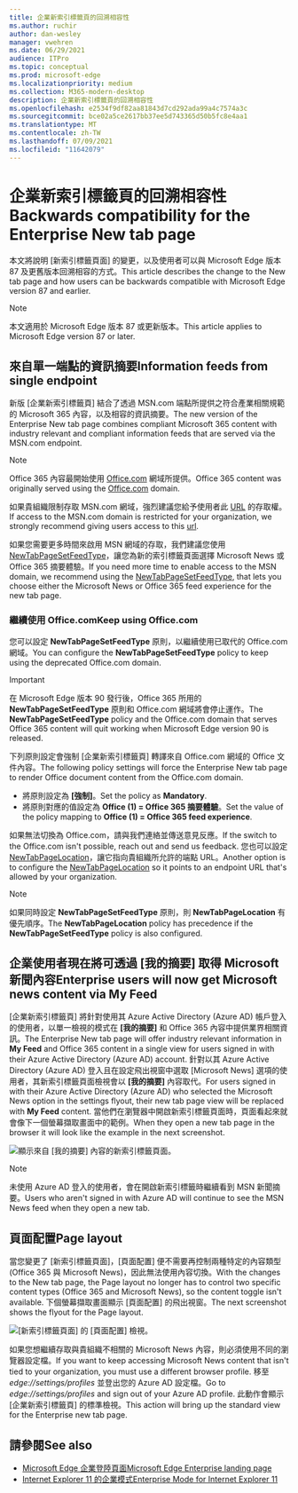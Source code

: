 ```yaml
---
title: 企業新索引標籤頁的回溯相容性
ms.author: ruchir
author: dan-wesley
manager: vwehren
ms.date: 06/29/2021
audience: ITPro
ms.topic: conceptual
ms.prod: microsoft-edge
ms.localizationpriority: medium
ms.collection: M365-modern-desktop
description: 企業新索引標籤頁的回溯相容性
ms.openlocfilehash: e2534f9df82aa81843d7cd292ada99a4c7574a3c
ms.sourcegitcommit: bce02a5ce2617bb37ee5d743365d50b5fc8e4aa1
ms.translationtype: MT
ms.contentlocale: zh-TW
ms.lasthandoff: 07/09/2021
ms.locfileid: "11642079"
---
```

# <a name="backwards-compatibility-for-the-enterprise-new-tab-page"></a><span data-ttu-id="fb093-103">企業新索引標籤頁的回溯相容性</span><span class="sxs-lookup"><span data-stu-id="fb093-103">Backwards compatibility for the Enterprise New tab page</span></span>

<span data-ttu-id="fb093-104">本文將說明 [新索引標籤頁面] 的變更，以及使用者可以與 Microsoft Edge 版本 87 及更舊版本回溯相容的方式。</span><span class="sxs-lookup"><span data-stu-id="fb093-104">This article describes the change to the New tab page and how users can be backwards compatible with Microsoft Edge version 87 and earlier.</span></span>

> [!NOTE]
> <span data-ttu-id="fb093-105">本文適用於 Microsoft Edge 版本 87 或更新版本。</span><span class="sxs-lookup"><span data-stu-id="fb093-105">This article applies to Microsoft Edge version 87 or later.</span></span>

## <a name="information-feeds-from-single-endpoint"></a><span data-ttu-id="fb093-106">來自單一端點的資訊摘要</span><span class="sxs-lookup"><span data-stu-id="fb093-106">Information feeds from single endpoint</span></span>

<span data-ttu-id="fb093-107">新版 [企業新索引標籤頁] 結合了透過 MSN.com 端點所提供之符合產業相關規範的 Microsoft 365 內容，以及相容的資訊摘要。</span><span class="sxs-lookup"><span data-stu-id="fb093-107">The new version of the Enterprise New tab page combines compliant Microsoft 365 content with industry relevant and compliant information feeds that are served via the MSN.com endpoint.</span></span>

> [!NOTE]
> <span data-ttu-id="fb093-108">Office 365 內容最開始使用 [Office.com](https://www.office.com) 網域所提供。</span><span class="sxs-lookup"><span data-stu-id="fb093-108">Office 365 content was originally served using the [Office.com](https://www.office.com) domain.</span></span>

<span data-ttu-id="fb093-109">如果貴組織限制存取 MSN.com 網域，強烈建議您給予使用者此 [URL](https://ntp.msn.com) 的存取權。</span><span class="sxs-lookup"><span data-stu-id="fb093-109">If access to the MSN.com domain is restricted for your organization, we strongly recommend giving users access to this [url](https://ntp.msn.com).</span></span>

<span data-ttu-id="fb093-110">如果您需要更多時間來啟用 MSN 網域的存取，我們建議您使用 [NewTabPageSetFeedType](./microsoft-edge-policies.md#newtabpagesetfeedtype)，讓您為新的索引標籤頁面選擇 Microsoft News 或 Office 365 摘要體驗。</span><span class="sxs-lookup"><span data-stu-id="fb093-110">If you need more time to enable access to the MSN domain, we recommend using the [NewTabPageSetFeedType](./microsoft-edge-policies.md#newtabpagesetfeedtype), that lets you choose either the Microsoft News or Office 365 feed experience for the new tab page.</span></span>

### <a name="keep-using-officecom"></a><span data-ttu-id="fb093-111">繼續使用 Office.com</span><span class="sxs-lookup"><span data-stu-id="fb093-111">Keep using Office.com</span></span>

 <span data-ttu-id="fb093-112">您可以設定 **NewTabPageSetFeedType** 原則，以繼續使用已取代的 Office.com 網域。</span><span class="sxs-lookup"><span data-stu-id="fb093-112">You can configure the **NewTabPageSetFeedType** policy to keep using the deprecated Office.com domain.</span></span>

> [!IMPORTANT]
> <span data-ttu-id="fb093-113">在 Microsoft Edge 版本 90 發行後，Office 365 所用的 **NewTabPageSetFeedType** 原則和 Office.com 網域將會停止運作。</span><span class="sxs-lookup"><span data-stu-id="fb093-113">The **NewTabPageSetFeedType** policy and the Office.com domain that serves Office 365 content will quit working when Microsoft Edge version 90 is released.</span></span>

<span data-ttu-id="fb093-114">下列原則設定會強制 [企業新索引標籤頁] 轉譯來自 Office.com 網域的 Office 文件內容。</span><span class="sxs-lookup"><span data-stu-id="fb093-114">The following policy settings will force the Enterprise New tab page to render Office document content from the Office.com domain.</span></span>

- <span data-ttu-id="fb093-115">將原則設定為 **[強制]**。</span><span class="sxs-lookup"><span data-stu-id="fb093-115">Set the policy as **Mandatory**.</span></span>
- <span data-ttu-id="fb093-116">將原則對應的值設定為 **Office (1) = Office 365 摘要體驗**。</span><span class="sxs-lookup"><span data-stu-id="fb093-116">Set the value of the policy mapping to **Office (1) = Office 365 feed experience**.</span></span>

<span data-ttu-id="fb093-117">如果無法切換為 Office.com，請與我們連絡並傳送意見反應。</span><span class="sxs-lookup"><span data-stu-id="fb093-117">If the switch to the Office.com isn't possible, reach out and send us feedback.</span></span> <span data-ttu-id="fb093-118">您也可以設定 [NewTabPageLocation](./microsoft-edge-policies.md#newtabpagelocation)，讓它指向貴組織所允許的端點 URL。</span><span class="sxs-lookup"><span data-stu-id="fb093-118">Another option is to configure the [NewTabPageLocation](./microsoft-edge-policies.md#newtabpagelocation) so it points to an endpoint URL that's allowed by your organization.</span></span>

> [!NOTE]
> <span data-ttu-id="fb093-119">如果同時設定 **NewTabPageSetFeedType** 原則，則 **NewTabPageLocation** 有優先順序。</span><span class="sxs-lookup"><span data-stu-id="fb093-119">The **NewTabPageLocation** policy has precedence if the **NewTabPageSetFeedType** policy is also configured.</span></span>

## <a name="enterprise-users-will-now-get-microsoft-news-content-via-my-feed"></a><span data-ttu-id="fb093-120">企業使用者現在將可透過 [我的摘要] 取得 Microsoft 新聞內容</span><span class="sxs-lookup"><span data-stu-id="fb093-120">Enterprise users will now get Microsoft news content via My Feed</span></span>

<span data-ttu-id="fb093-121">[企業新索引標籤頁] 將針對使用其 Azure Active Directory (Azure AD) 帳戶登入的使用者，以單一檢視的模式在 **[我的摘要]** 和 Office 365 內容中提供業界相關資訊。</span><span class="sxs-lookup"><span data-stu-id="fb093-121">The Enterprise New tab page will offer industry relevant information in **My Feed** and Office 365 content in a single view for users signed in with their Azure Active Directory (Azure AD) account.</span></span> <span data-ttu-id="fb093-122">針對以其 Azure Active Directory (Azure AD) 登入且在設定飛出視窗中選取 [Microsoft News] 選項的使用者，其新索引標籤頁面檢視會以 **[我的摘要]** 內容取代。</span><span class="sxs-lookup"><span data-stu-id="fb093-122">For users signed in with their Azure Active Directory (Azure AD) who selected the Microsoft News option in the settings flyout, their new tab page view will be replaced with **My Feed** content.</span></span> <span data-ttu-id="fb093-123">當他們在瀏覽器中開啟新索引標籤頁面時，頁面看起來就會像下一個螢幕擷取畫面中的範例。</span><span class="sxs-lookup"><span data-stu-id="fb093-123">When they open a new tab page in the browser it will look like the example in the next screenshot.</span></span>

![顯示來自 [我的摘要] 內容的新索引標籤頁面。](media/microsoft-edge-ntp-backward-compatibility/microsoft-edge-ntp-myfeed-view.png)

> [!NOTE]
> <span data-ttu-id="fb093-125">未使用 Azure AD 登入的使用者，會在開啟新索引標籤時繼續看到 MSN 新聞摘要。</span><span class="sxs-lookup"><span data-stu-id="fb093-125">Users who aren't signed in with Azure AD will continue to see the MSN News feed when they open a new tab.</span></span>

## <a name="page-layout"></a><span data-ttu-id="fb093-126">頁面配置</span><span class="sxs-lookup"><span data-stu-id="fb093-126">Page layout</span></span>

<span data-ttu-id="fb093-127">當您變更了 [新索引標籤頁面]，[頁面配置] 便不需要再控制兩種特定的內容類型 (Office 365 與 Microsoft News)，因此無法使用內容切換。</span><span class="sxs-lookup"><span data-stu-id="fb093-127">With the changes to the New tab page, the Page layout no longer has to control two specific content types (Office 365 and Microsoft News), so the content toggle isn't available.</span></span> <span data-ttu-id="fb093-128">下個螢幕擷取畫面顯示 [頁面配置] 的飛出視窗。</span><span class="sxs-lookup"><span data-stu-id="fb093-128">The next screenshot shows the flyout for the Page layout.</span></span>

![[新索引標籤頁面] 的 [頁面配置] 檢視。](media/microsoft-edge-ntp-backward-compatibility/microsoft-edge-ntp-page-layout.png)

<span data-ttu-id="fb093-130">如果您想繼續存取與貴組織不相關的 Microsoft News 內容，則必須使用不同的瀏覽器設定檔。</span><span class="sxs-lookup"><span data-stu-id="fb093-130">If you want to keep accessing Microsoft News content that isn't tied to your organization, you must use a different browser profile.</span></span> <span data-ttu-id="fb093-131">移至  *edge://settings/profiles* 並登出您的 Azure AD 設定檔。</span><span class="sxs-lookup"><span data-stu-id="fb093-131">Go to  *edge://settings/profiles* and sign out of your Azure AD profile.</span></span> <span data-ttu-id="fb093-132">此動作會顯示 [企業新索引標籤頁] 的標準檢視。</span><span class="sxs-lookup"><span data-stu-id="fb093-132">This action will bring up the  standard view for the Enterprise new tab page.</span></span> 

## <a name="see-also"></a><span data-ttu-id="fb093-133">請參閱</span><span class="sxs-lookup"><span data-stu-id="fb093-133">See also</span></span>

- [<span data-ttu-id="fb093-134">Microsoft Edge 企業登陸頁面</span><span class="sxs-lookup"><span data-stu-id="fb093-134">Microsoft Edge Enterprise landing page</span></span>](https://aka.ms/EdgeEnterprise)
- [<span data-ttu-id="fb093-135">Internet Explorer 11 的企業模式</span><span class="sxs-lookup"><span data-stu-id="fb093-135">Enterprise Mode for Internet Explorer 11</span></span>](/internet-explorer/ie11-deploy-guide/enterprise-mode-overview-for-ie11)